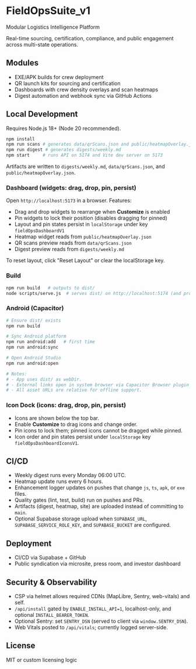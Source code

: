 # FieldOpsSuite_v1

Modular Logistics Intelligence Platform

Real-time sourcing, certification, compliance, and public engagement across multi-state operations.

## Modules
- EXE/APK builds for crew deployment
- QR launch kits for sourcing and certification
- Dashboards with crew density overlays and scan heatmaps
- Digest automation and webhook sync via GitHub Actions

## Local Development
Requires Node.js 18+ (Node 20 recommended).

```bash
npm install
npm run scans # generates data/qrScans.json and public/heatmapOverlay.json
npm run digest # generates digests/weekly.md
npm start     # runs API on 5174 and Vite dev server on 5173
```

Artifacts are written to `digests/weekly.md`, `data/qrScans.json`, and `public/heatmapOverlay.json`.

### Dashboard (widgets: drag, drop, pin, persist)

Open `http://localhost:5173` in a browser. Features:

- Drag and drop widgets to rearrange when **Customize** is enabled
- Pin widgets to lock their position (disables dragging for pinned)
- Layout and pin states persist in `localStorage` under key `fieldOpsDashboardV1`
- Heatmap widget reads from `public/heatmapOverlay.json`
- QR scans preview reads from `data/qrScans.json`
- Digest preview reads from `digests/weekly.md`

To reset layout, click "Reset Layout" or clear the localStorage key.

### Build

```bash
npm run build   # outputs to dist/
node scripts/serve.js  # serves dist/ on http://localhost:5174 (and proxies /api when using Vite dev)
```

### Android (Capacitor)

```bash
# Ensure dist/ exists
npm run build

# Sync Android platform
npm run android:add   # first time
npm run android:sync

# Open Android Studio
npm run android:open

# Notes:
# - App uses dist/ as webDir.
# - External links open in system browser via Capacitor Browser plugin if available.
# - All asset URLs are relative for offline support.
```

### Icon Dock (icons: drag, drop, pin, persist)

- Icons are shown below the top bar.
- Enable **Customize** to drag icons and change order.
- Pin icons to lock them; pinned icons cannot be dragged while pinned.
- Icon order and pin states persist under `localStorage` key `fieldOpsDashboardIconsV1`.

## CI/CD
- Weekly digest runs every Monday 06:00 UTC.
- Heatmap update runs every 6 hours.
- Enhancement logger updates on pushes that change `js`, `ts`, `apk`, or `exe` files.
- Quality gates (lint, test, build) run on pushes and PRs.
- Artifacts (digest, heatmap, site) are uploaded instead of committing to `main`.
- Optional Supabase storage upload when `SUPABASE_URL`, `SUPABASE_SERVICE_ROLE_KEY`, and `SUPABASE_BUCKET` are configured.

## Deployment
- CI/CD via Supabase + GitHub
- Public syndication via microsite, press room, and investor dashboard

## Security & Observability
- CSP via helmet allows required CDNs (MapLibre, Sentry, web-vitals) and self.
- `/api/install` gated by `ENABLE_INSTALL_API=1`, localhost-only, and optional `INSTALL_BEARER_TOKEN`.
- Optional Sentry: set `SENTRY_DSN` (served to client via `window.SENTRY_DSN`).
- Web Vitals posted to `/api/vitals`; currently logged server-side.

## License
MIT or custom licensing logic

